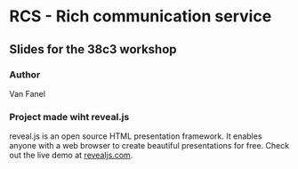 # RCS - Rich communication service

## Slides for the 38c3 workshop

### Author
Van Fanel


### Project made wiht reveal.js
reveal.js is an open source HTML presentation framework. It enables anyone with a web browser to create beautiful presentations for free. Check out the live demo at [revealjs.com](https://revealjs.com/).
